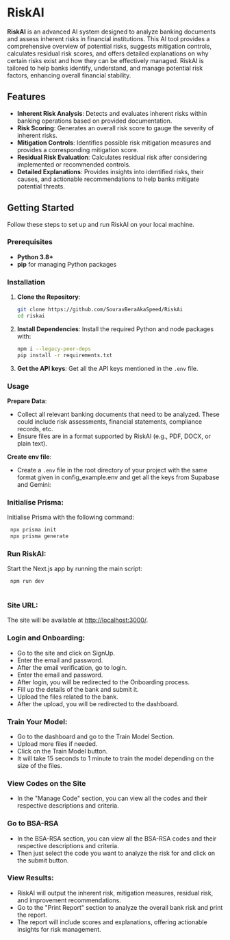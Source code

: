 # RiskAI

**RiskAI** is an advanced AI system designed to analyze banking documents and assess inherent risks in financial institutions. This AI tool provides a comprehensive overview of potential risks, suggests mitigation controls, calculates residual risk scores, and offers detailed explanations on why certain risks exist and how they can be effectively managed. RiskAI is tailored to help banks identify, understand, and manage potential risk factors, enhancing overall financial stability.

## Features

- **Inherent Risk Analysis**: Detects and evaluates inherent risks within banking operations based on provided documentation.
- **Risk Scoring**: Generates an overall risk score to gauge the severity of inherent risks.
- **Mitigation Controls**: Identifies possible risk mitigation measures and provides a corresponding mitigation score.
- **Residual Risk Evaluation**: Calculates residual risk after considering implemented or recommended controls.
- **Detailed Explanations**: Provides insights into identified risks, their causes, and actionable recommendations to help banks mitigate potential threats.

## Getting Started

Follow these steps to set up and run RiskAI on your local machine.

### Prerequisites

- **Python 3.8+**
- **pip** for managing Python packages

### Installation

1. **Clone the Repository**:
   ```bash
   git clone https://github.com/SouravBeraAkaSpeed/RiskAi
   cd riskai
   ```
2. **Install Dependencies**: Install the required Python and node packages with:

   ```bash
   npm i --legacy-peer-deps
   pip install -r requirements.txt
   ```

3. **Get the API keys**: Get all the API keys mentioned in the `.env` file.

### Usage

**Prepare Data**:

- Collect all relevant banking documents that need to be analyzed. These could include risk assessments, financial statements, compliance records, etc.
- Ensure files are in a format supported by RiskAI (e.g., PDF, DOCX, or plain text).

**Create env file**:

- Create a `.env` file in the root directory of your project with the same format given in config_example.env and get all the keys from Supabase and Gemini:

### Initialise Prisma:

Initialise Prisma with the following command:
   ```bash
    npx prisma init
    npx prisma generate
   ```

### Run RiskAI:
Start the Next.js app by running the main script:
   ```bash
    npm run dev
    
   ```
     
      
     

### Site URL:

The site will be available at [http://localhost:3000/](http://localhost:3000/).

### Login and Onboarding:

- Go to the site and click on SignUp.
- Enter the email and password.
- After the email verification, go to login.
- Enter the email and password.
- After login, you will be redirected to the Onboarding process.
- Fill up the details of the bank and submit it.
- Upload the files related to the bank.
- After the upload, you will be redirected to the dashboard.

### Train Your Model:

- Go to the dashboard and go to the Train Model Section.
- Upload more files if needed.
- Click on the Train Model button.
- It will take 15 seconds to 1 minute to train the model depending on the size of the files.

### View Codes on the Site

- In the "Manage Code" section, you can view all the codes and their respective descriptions and criteria.

### Go to BSA-RSA

- In the BSA-RSA section, you can view all the BSA-RSA codes and their respective descriptions and criteria.
- Then just select the code you want to analyze the risk for and click on the submit button.

### View Results:

- RiskAI will output the inherent risk, mitigation measures, residual risk, and improvement recommendations.
- Go to the "Print Report" section to analyze the overall bank risk and print the report.
- The report will include scores and explanations, offering actionable insights for risk management.
